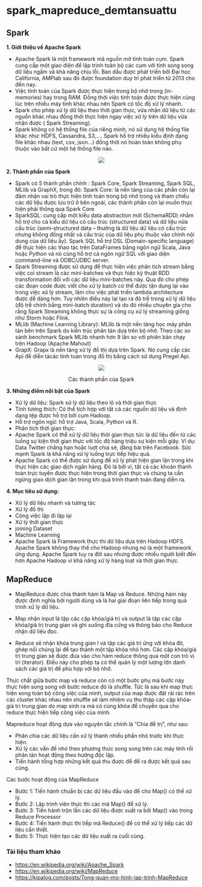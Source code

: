 # spark_mapreduce_demtansuattu
## Spark
**1. Giới thiệu về Apache Spark**
- Apache Spark là một framework mã nguồn mở tính toán cụm.  Spark cung cấp một giao diện để lập trình toàn bộ các cụm với tính song song dữ liệu ngầm và khả năng chịu lỗi. Ban dầu được phát triển bởi Đại học California, AMPlab sau đó được foundation duy trì phát triển từ 2013 cho đến nay.
- Việc tính toán của Spark được thực hiện trong bộ nhớ trong (in-memories) hay trong RAM. Đồng thời việc tính toán được thực hiện cùng lúc trên nhiều máy tính khác nhau nên Spark có tốc độ xử lý nhanh.
- Spark cho phép xử lý dữ liệu theo thời gian thực, vừa nhận dữ liệu từ các nguồn khác nhau đồng thời thực hiện ngay việc xử lý trên dữ liệu vừa nhận được ( Spark Streaming).
- Spark không có hệ thống file của riêng mình, nó sử dụng hệ thống file khác như: HDFS, Cassandra, S3,…. Spark hỗ trợ nhiều kiểu định dạng file khác nhau (text, csv, json…) đồng thời nó hoàn toàn không phụ thuộc vào bất cứ một hệ thống file nào.

<p align="center"> <img src ="https://images.viblo.asia/d3be4c1c-8e98-4797-a68c-5862502b121b.png" />
  
**2. Thành phần của Spark**
- Spark có 5 thành phần chính : Spark Core, Spark Streaming, Spark SQL, MLlib và GraphX, trong đó:
Spark Core: là nền tảng của các phần còn lại đảm nhận vai trò thực hiện tính toán trong bộ nhớ trong và tham chiếu các dữ liệu được lưu trữ ở bên ngoài, các thành phần còn lại muốn thực hiện phải thông qua Spark Core
- SparkSQL: cung cấp một kiểu data abstraction mới (SchemaRDD) nhằm hỗ trợ cho cả kiểu dữ liệu có cấu trúc (structured data) và dữ liệu nửa cấu trúc (semi-structured data – thường là dữ liệu dữ liệu có cấu trúc nhưng không đồng nhất và cấu trúc của dữ liệu phụ thuộc vào chính nội dung của dữ liệu ấy). Spark SQL hỗ trợ DSL (Domain-specific language) để thực hiện các thao tác trên DataFrames bằng ngôn ngữ Scala, Java hoặc Python và nó cũng hỗ trợ cả ngôn ngữ SQL với giao diện command-line và ODBC/JDBC server.
- Spark Streaming được sử dụng để thực hiện việc phân tích stream bằng việc coi stream là các mini-batches và thực hiệc kỹ thuật RDD transformation đối với các dữ liệu mini-batches này. Qua đó cho phép các đoạn code được viết cho xử lý batch có thể được tận dụng lại vào trong việc xử lý stream, làm cho việc phát triển lambda architecture được dễ dàng hơn. Tuy nhiên điều này lại tạo ra độ trễ trong xử lý dữ liệu (độ trễ chính bằng mini-batch duration) và do đó nhiều chuyên gia cho rằng Spark Streaming không thực sự là công cụ xử lý streaming giống như Storm hoặc Flink.
- MLlib (Machine Learning Library): MLlib là một nền tảng học máy phân tán bên trên Spark do kiến trúc phân tán dựa trên bộ nhớ. Theo các so sánh benchmark Spark MLlib nhanh hơn 9 lần so với phiên bản chạy trên Hadoop (Apache Mahout)
- GrapX: Grapx là nền tảng xử lý đồ thị dựa trên Spark. Nó cung cấp các Api để diễn tảcác tính toán trong đồ thị bằng cách sử dụng Pregel Api.

<p align="center"> <img src ="https://images.viblo.asia/full/2ba27584-446d-49d8-b9bb-fe876ecb60d5.png" />
<p align="center"> Các thành phần của Spark </p>

**3. Những điểm nổi bật của Spark**
-	Xử lý dữ liệu: Spark xử lý dữ liệu theo lô và thời gian thực
-	Tính tương thích: Có thể tích hợp với tất cả các nguồn dữ liệu và định dạng tệp được hỗ trợ bởi cụm Hadoop.
-	Hỗ trợ ngôn ngữ: hỗ trợ Java, Scala, Python và R.
-	Phân tích thời gian thực:
-	Apache Spark có thể xử lý dữ liệu thời gian thực tức là dữ liệu đến từ các luồng sự kiện thời gian thực với tốc độ hàng triệu sự kiện mỗi giây. Ví dụ: Data Twitter chẳng hạn hoặc luợt chia sẻ, đăng bài trên Facebook. Sức mạnh Spark là khả năng xử lý luồng trực tiếp hiệu quả.
-	Apache Spark có thể được sử dụng để xử lý phát hiện gian lận trong khi thực hiện các giao dịch ngân hàng. Đó là bởi vì, tất cả các khoản thanh toán trực tuyến được thực hiện trong thời gian thực và chúng ta cần ngừng giao dịch gian lận trong khi quá trình thanh toán đang diễn ra.

**4.	Mục tiêu sử dụng:**

+	Xử lý dữ liệu nhanh và tương tác
+	Xử lý đồ thị
+	Công việc lặp đi lặp lại
+	Xử lý thời gian thực
+	joining Dataset
+	Machine Learning
+	Apache Spark là Framework thực thi dữ liệu dựa trên Hadoop HDFS. Apache Spark không thay thế cho Hadoop nhưng nó là một framework ứng dụng. Apache Spark tuy ra đời sau nhưng được nhiều người biết đến hơn Apache Hadoop vì khả năng xử lý hàng loạt và thời gian thực.
## MapReduce
- MapReduce được chia thành hàm là Map và Reduce. Những hàm này được định nghĩa bởi người dùng và là hai giai đoạn liên tiếp trong quá trình xử lý dữ liệu.

+ Map nhận input là tập các cặp khóa/giá trị và output là tập các cặp khóa/giá trị trung gian và ghi xuống đĩa cứng và thông báo cho Reduce nhận dữ liệu đọc.

+ Reduce sẽ nhận khóa trung gian I và tập các giá trị ứng với khóa đó, ghép nối chúng lại để tạo thành một tập khóa nhỏ hơn. Các cặp khóa/giá trị trung gian sẽ  được đưa vào cho hàm reduce thông qua một con trỏ vị trí (iterator). Điều này cho phép ta có thể quản lý một lượng lớn danh sách các giá trị để phù hợp với bộ nhớ.

Thực chất giữa bước map và reduce còn có một bước phụ mà bước này thực hiện song song với bước reduce đó là shuffle. Tức là sau khi map thực hiện xong toàn bộ công việc của mình,  output của map được đặt rải rác trên các cluster khác nhau nên shuffle sẽ làm nhiệm vụ thu thập các cặp khóa-giá trị trung gian do map sinh ra mà có cùng khóa để chuyển qua cho reduce thực hiện tiếp công việc của mình.

Mapreduce hoạt động dựa vào nguyên tắc chính là “Chia để trị”, như sau:

+ Phân chia các dữ liệu cần xử lý thành nhiều phần nhỏ trước khi thực hiện. 
+ Xử lý các vấn đề nhỏ theo phương thức song song trên các máy tính rồi phân tán hoạt động theo hướng độc lập.
+ Tiến hành tổng hợp những kết quả thu được để đề ra được kết quả sau cùng. 

Các bước hoạt động của MapReduce
+ Bước 1: Tiến hành chuẩn bị các dữ liệu đầu vào để cho Map() có thể xử lý.
+ Bước 2: Lập trình viên thực thi các mã Map() để xử  lý. 
+ Bước 3: Tiến hành trộn lẫn các dữ liệu được xuất ra bởi Map() vào trong Reduce Processor
+ Bước 4: Tiến hành thực thi tiếp mã Reduce() để có thể xử lý tiếp các dữ liệu cần thiết.  
+ Bước 5: Thực hiện tạo các dữ liệu xuất ra cuối cùng. 

### Tài liệu tham khảo
+ https://en.wikipedia.org/wiki/Apache_Spark
+ https://en.wikipedia.org/wiki/MapReduce
+ https://kipalog.com/posts/Tong-quan-mo-hinh-lap-trinh-MapReduce
